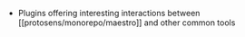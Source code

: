 - Plugins offering interesting interactions between [[protosens/monorepo/maestro]] and other common tools